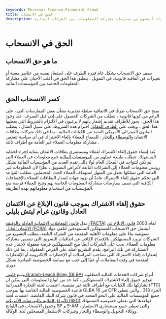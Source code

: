 ```yaml
---
keywords: Personal Finance,Financial Fraud
title: الحق في الانسحاب
description: حق الانسحاب هو إجراء لحماية المستهلك يسمح للعملاء باستبعاد أنفسهم من ممارسات مشاركة المعلومات بين الشركات المالية.
---
```


# الحق في الانسحاب
## ما هو حق الانسحاب

يصف حق الانسحاب بشكل عام قدرة الطرف على استبعاد نفسه من عناصر معينة أو تغييرات في اتفاقية قانونية. في التمويل ، ينطبق هذا الحق في أغلب الأحيان على مشاركة المعلومات الخاصة بين المؤسسات المالية.

## كسر الانسحاب الحق

يمنح حق الانسحاب طرفًا في الاتفاقية سلطة تقديرية بشأن بعض الممارسات التي ، على الرغم من كونها قانونية ، تتطلب من الشركات الحصول على إذن قبل التصرف. عند وجود هذا الحق ، يجوز للأطراف تقديم إشعار بأنهم لا يرغبون في الالتزام بالشروط التي يغطيها هذا الحق ، ويجب على [الطرف المقابل](/counterparty) احترام هذه الشروط. على سبيل المثال ، يتطلب القانون الفيدرالي الأمريكي العديد من الكيانات المالية ، بما في ذلك شركات بطاقات الائتمان [والوسطاء والتجار](/broker-dealer) ، للسماح للعملاء بإلغاء الاشتراك في أي سياسة تتضمن مشاركة معلومات العملاء غير العامة مع أطراف ثالثة .

يُعد إنشاء حقوق إلغاء الاشتراك لعملاء ومستثمري بطاقات الائتمان بمثابة إجراء لحماية المستهلك. تتطلب طبيعة عملهم من [المؤسسات المالية](/financialinstitution) جمع معلومات عن العملاء التي لم تكن لتتواجد في المجال العام لولا ذلك. تقدم العديد من المؤسسات المالية بشكل روتيني معلومات العملاء إلى الشركات التابعة لأغراض التسويق ، نظرًا لأن المعلومات غير العامة التي تمتلكها تجعل من السهل استهداف العملاء الجدد المحتملين. تتطلب القواعد التي تحكم حقوق إلغاء الاشتراك عادةً أن تزود جهات إصدار البطاقات العملاء بالإفصاحات الكافية التي تصف ممارسات مشاركة المعلومات الخاصة بهم وتتيح للعملاء فرصة منع المؤسسات من استخدام معلوماتهم بهذه الطريقة.

## حقوق إلغاء الاشتراك بموجب قانون الإبلاغ عن الائتمان العادل وقانون غرام ليتش بليلي

عدل [قانون المعاملات الائتمانية العادلة والدقيقة (FACTA)](/facta) لعام 2003 [قانون الإبلاغ عن الائتمان العادل (FCRA)](/fair-credit-reporting-act-fcra) ليشمل حق الانسحاب للمستهلكين المستهدفين لتلقي مواد تسويقية بناءً على معلومات الأهلية المقدمة من الشركة التابعة. يتطلب التشريع من الشركات تزويد المستهلكين بالإفصاح الكافي عن اتفاقيات التسويق التي تتضمن مشاركة معلومات العملاء. يجب على الشركات أيضًا منح المستهلكين فرصة معقولة لاختيار عدم المشاركة في تلك البرامج. يقدم التشريع أمثلة على الفرص المعقولة ، بما في ذلك إشعارات إلغاء الاشتراك التي تصاحب المراسلات أو الإخطارات الإلكترونية أو الإشعارات المقدمة في وقت المعاملات أو جنبًا إلى جنب مع سياسة الخصوصية الصادرة بشكل دوري.

وسع [قانون Gramm-Leach Bliley (GLBA)](/glba) أنواع شركات الخدمات المالية المطلوبة لتوفير حقوق إلغاء الاشتراك للمستهلكين ، كما حد من أنواع المعلومات التي يمكن أن تشاركها تلك الكيانات مع أطراف ثالثة غير منتسبة. اعتمدت لجنة التجارة الفيدرالية (FTC) قاعدة الخصوصية المالية الخاصة بها بموجب GLBA في 16 CFR الجزء 313 ، والتي تغطي جميع المؤسسات المالية على النحو المحدد في قانون شركة البنك القابضة. اعتمدت لجنة [الأوراق المالية والبورصات الأمريكية (SEC)](/sec) قواعدها التي تغطي خصوصية المستهلك وحقوق الانسحاب في اللوائح SP و S-AM ، والتي تغطي جميع مستشاري الاستثمار ووكلاء التحويل والوسطاء والتجار وشركات الاستثمار المسجلين لدى الوكالة.

